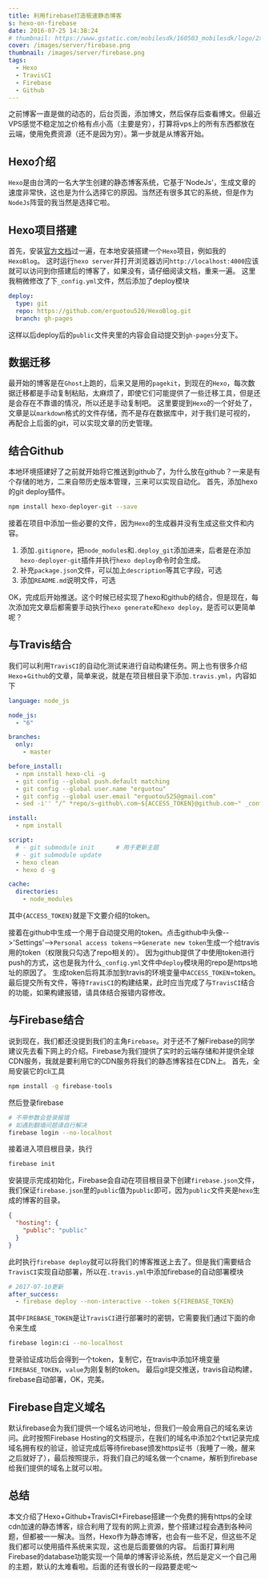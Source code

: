 ```yaml
---
title: 利用firebase打造极速静态博客
s: hexo-on-firebase
date: 2016-07-25 14:38:24
# thumbnail: https://www.gstatic.com/mobilesdk/160503_mobilesdk/logo/2x/firebase_28dp.png
cover: /images/server/firebase.png
thumbnail: /images/server/firebase.png
tags:
  - Hexo
  - TravisCI
  - Firebase
  - Github
---
```

之前博客一直是做的动态的，后台页面，添加博文，然后保存后查看博文。但最近VPS感觉不稳定加之价格有点小高（主要是穷），打算将vps上的所有东西都放在云端，使用免费资源（还不是因为穷）。第一步就是从博客开始。
<!-- more -->
## Hexo介绍
`Hexo`是由台湾的一名大学生创建的静态博客系统，它基于'NodeJs'，生成文章的速度非常快，这也是为什么选择它的原因。当然还有很多其它的系统，但是作为`NodeJs`阵营的我当然是选择它啦。
## Hexo项目搭建
首先，安装[官方文档](https://hexo.io/zh-cn/docs/index.html)过一遍，在本地安装搭建一个`Hexo`项目，例如我的`HexoBlog`。
这时运行`hexo server`并打开浏览器访问`http://localhost:4000`应该就可以访问到你搭建后的博客了，如果没有，请仔细阅读文档，重来一遍。
这里我稍微修改了下`_config.yml`文件，然后添加了deploy模块
```yaml
deploy:
  type: git
  repo: https://github.com/erguotou520/HexoBlog.git
  branch: gh-pages
```
这样以后deploy后的`public`文件夹里的内容会自动提交到`gh-pages`分支下。
## 数据迁移
最开始的博客是在`Ghost`上跑的，后来又是用的`pagekit`，到现在的`Hexo`，每次数据迁移都是手动复制粘贴，太麻烦了，即使它们可能提供了一些迁移工具，但是还是会存在不靠谱的情况，所以还是手动复制吧。
这里要提到`Hexo`的一个好处了，文章是以`markdown`格式的文件存储，而不是存在数据库中，对于我们是可视的，再配合上后面的git，可以实现文章的历史管理。
## 结合Github
本地环境搭建好了之前就开始将它推送到github了，为什么放在github？一来是有个存储的地方，二来自带历史版本管理，三来可以实现自动化。
首先，添加hexo的git deploy插件。
```bash
npm install hexo-deployer-git --save
```

接着在项目中添加一些必要的文件，因为`Hexo`的生成器并没有生成这些文件和内容。
1. 添加`.gitignore`，把`node_modules`和`.deploy_git`添加进来，后者是在添加`hexo-deployer-git`插件并执行`hexo deploy`命令时会生成。
2. 补充`package.json`文件，可以加上`description`等其它字段，可选
3. 添加`README.md`说明文件，可选

OK，完成后开始推送。这个时候已经实现了hexo和github的结合，但是现在，每次添加完文章后都需要手动执行`hexo generate`和`hexo deploy`，是否可以更简单呢？
## 与Travis结合
我们可以利用`TravisCI`的自动化测试来进行自动构建任务。网上也有很多介绍`Hexo`+`Github`的文章，简单来说，就是在项目根目录下添加`.travis.yml`，内容如下
```yaml
language: node_js

node_js:
  - "6"

branches:
  only:
    - master

before_install:
  - npm install hexo-cli -g
  - git config --global push.default matching
  - git config --global user.name "erguotou"
  - git config --global user.email "erguotou525@gmail.com"
  - sed -i'' "/^ *repo/s~github\.com~${ACCESS_TOKEN}@github.com~" _config.yml

install:
  - npm install

script:
  # - git submodule init      # 用于更新主题
  # - git submodule update
  - hexo clean
  - hexo d -g

cache:
  directories:
    - node_modules
```
其中`{ACCESS_TOKEN}`就是下文要介绍的token。

接着在github中生成一个用于自动提交用的token。点击github中头像-->'Settings'-->`Personal access tokens`-->`Generate new token`生成一个给travis用的token（权限我只勾选了repo相关的）。
因为github提供了中使用token进行push的方式，这也是我为什么`_config.yml`文件中`deploy`模块用的repo是https地址的原因了。
生成token后将其添加到travis的环境变量中`ACCESS_TOKEN`=token。
最后提交所有文件，等待`TravisCI`的构建结果，此时应当完成了与`TravisCI`结合的功能，如果构建报错，请具体结合报错内容修改。
## 与Firebase结合
说到现在，我们都还没提到我们的主角`Firebase`。对于还不了解Firebase的同学建议先去看下网上的介绍。Firebase为我们提供了实时的云端存储和并提供全球CDN服务，我就是要利用它的CDN服务将我们的静态博客挂在CDN上。
首先，全局安装它的cli工具
```bash
npm install -g firebase-tools
```
然后登录firebase
```bash
# 不带参数会登录报错
# 如遇到翻墙问题请自行解决
firebase login --no-localhost
```
接着进入项目根目录，执行
```bash
firebase init
```
安装提示完成初始化，Firebase会自动在项目根目录下创建`firebase.json`文件，我们保证`firebase.json`里的`public`值为`public`即可，因为`public`文件夹是`hexo`生成的博客的目录。
```json
{
  "hosting": {
    "public": "public"
  }
}
```
此时执行`firebase deploy`就可以将我们的博客推送上去了。但是我们需要结合`TravisCI`实现自动部署，所以在`.travis.yml`中添加firebase的自动部署模块
```yaml
# 2017-07-10更新
after_success:
  - firebase deploy --non-interactive --token ${FIREBASE_TOKEN}
```
其中`FIREBASE_TOKEN`是让`TravisCI`进行部署时的密钥，它需要我们通过下面的命令来生成
```bash
firebase login:ci --no-localhost
```
登录验证成功后会得到一个token，复制它，在travis中添加环境变量`FIREBASE_TOKEN`，`value`为刚复制的token。
最后git提交推送，travis自动构建，firebase自动部署，OK，完美。
## Firebase自定义域名
默认firebase会为我们提供一个域名访问地址，但我们一般会用自己的域名来访问。此时按照Firebase Hosting的文档提示，在我们的域名中添加2个txt记录完成域名拥有权的验证，验证完成后等待firebase颁发https证书（我睡了一晚，醒来之后就好了），最后按照提示，将我们自己的域名做一个cname，解析到firebase给我们提供的域名上就可以啦。

## 总结
本文介绍了Hexo+Github+TravisCI+Firebase搭建一个免费的拥有https的全球cdn加速的静态博客，综合利用了现有的网上资源，整个搭建过程会遇到各种问题，但都被一一解决。当然，Hexo作为静态博客，也会有一些不足，但这些不足我们都可以使用插件系统来实现，这也是后面要做的内容。
后面打算利用Firebase的database功能实现一个简单的博客评论系统，然后是定义一个自己用的主题，默认的太难看啦。后面的还有很长的一段路要走呢～
